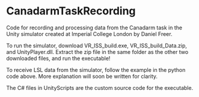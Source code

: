 # CanadarmTaskRecording

Code for recording and processing data from the Canadarm task in the Unity simulator created at Imperial College London by Daniel Freer.

To run the simulator, download VR_ISS_build.exe, VR_ISS_build_Data.zip, and UnityPlayer.dll. Extract the zip file in the same folder as the other two downloaded files, and run the executable!

To receive LSL data from the simulator, follow the example in the python code above. More explanation will soon be written for clarity.

The C# files in UnityScripts are the custom source code for the executable.

